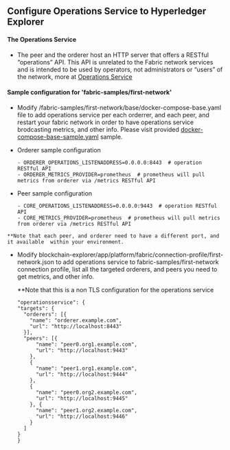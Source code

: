 ## Configure Operations Service to Hyperledger Explorer


#### The Operations Service
   - The peer and the orderer host an HTTP server that offers a RESTful “operations” API. This API is unrelated to the Fabric network services and is intended to be used by operators, not administrators or “users” of the network, more at
    [Operations Service](https://hyperledger-fabric.readthedocs.io/en/release-1.4/operations_service.html)


  #### Sample configuration for 'fabric-samples/first-network'

   - Modify <fabric-path>/fabric-samples/first-network/base/docker-compose-base.yaml file to add operations service per each orderrer, and each peer, and restart your fabric network in order to have operations service brodcasting metrics, and other info. Please visit provided [docker-compose-base-sample.yaml](blockchain-explorer/app/platform/fabric/connection-profile/docker-compose-base-sample.yaml) sample.
   

   - Orderer sample configuration
        ```` 
        - ORDERER_OPERATIONS_LISTENADDRESS=0.0.0.0:8443  # operation RESTful API
        - ORDERER_METRICS_PROVIDER=prometheus  # prometheus will pull metrics from orderer via /metrics RESTful API
        ````

   - Peer sample configuration
        ````
        - CORE_OPERATIONS_LISTENADDRESS=0.0.0.0:9443  # operation RESTful API
        - CORE_METRICS_PROVIDER=prometheus  # prometheus will pull metrics from orderer via /metrics RESTful API
        ````

    **Note that each peer, and orderer need to have a different port, and it available  within your environment.

- Modify blockchain-explorer/app/platform/fabric/connection-profile/first-network.json to add operations service to fabric-samples/first-network connection profile, list all the targeted orderers, and peers you need to get metrics, and other info. 

    **Note that this is a non TLS configuration for the operations service

    ```
    "operationsservice": {
    "targets": {
      "orderers": [{
        "name": "orderer.example.com",
        "url": "http://localhost:8443"
      }],
      "peers": [{
          "name": "peer0.org1.example.com",
          "url": "http://localhost:9443"
        },
        {
          "name": "peer1.org1.example.com",
          "url": "http://localhost:9444"
        },
        {
          "name": "peer0.org2.example.com",
          "url": "http://localhost:9445"
        }, {
          "name": "peer1.org2.example.com",
          "url": "http://localhost:9446"
        }
      ]
    }
  }
  ```



